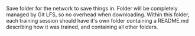 Save folder for the network to save things in. Folder will be completely managed by Git LFS, so no overhead when downloading.
Within this folder, each training session should have it's own folder containing a README.md describing how it was trained, and containing all other folders.
